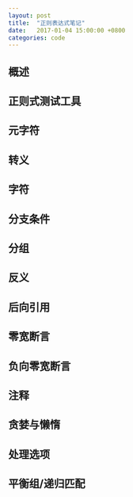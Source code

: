 ```yaml
---
layout: post
title:  "正则表达式笔记"
date:   2017-01-04 15:00:00 +0800
categories: code
---
```


## 概述

## 正则式测试工具

## 元字符

## 转义

## 字符

## 分支条件

## 分组

## 反义

## 后向引用 

## 零宽断言

## 负向零宽断言

## 注释

## 贪婪与懒惰

## 处理选项

## 平衡组/递归匹配


